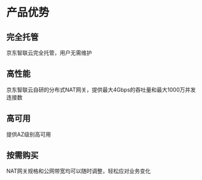 # 产品优势

## 完全托管

京东智联云完全托管，用户无需维护


## 高性能

京东智联云自研的分布式NAT网关，提供最大4Gbps的吞吐量和最大1000万并发连接数


## 高可用

提供AZ级别高可用


## 按需购买

NAT网关规格和公网带宽均可以随时调整，轻松应对业务变化
